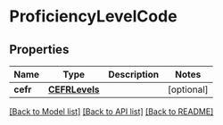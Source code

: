 # ProficiencyLevelCode


## Properties
Name | Type | Description | Notes
------------ | ------------- | ------------- | -------------
**cefr** | [**CEFRLevels**](CEFRLevels.md) |  | [optional] 

[[Back to Model list]](../README.md#documentation-for-models) [[Back to API list]](../README.md#documentation-for-api-endpoints) [[Back to README]](../README.md)


